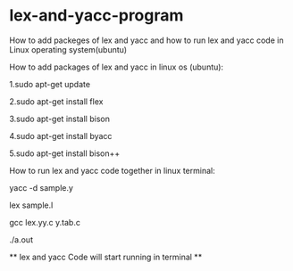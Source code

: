# lex-and-yacc-program
How to add packeges of lex and yacc and how to run lex and yacc code in Linux operating system(ubuntu)

How to add packages of lex and yacc in linux os (ubuntu):

1.sudo apt-get update

2.sudo apt-get install flex

3.sudo apt-get install bison

4.sudo apt-get install byacc

5.sudo apt-get install bison++



How to run lex and yacc code together in linux terminal:

yacc -d sample.y

lex sample.l

gcc lex.yy.c y.tab.c

./a.out

** lex and yacc Code will start running in terminal **

